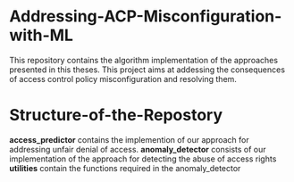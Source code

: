 # Addressing-ACP-Misconfiguration-with-ML

This repository contains the algorithm implementation of the approaches presented in this theses. 
This project aims at addessing the consequences of access control policy misconfiguration and resolving them.

# Structure-of-the-Repostory

**access_predictor** contains the implemention of our approach for addressing unfair denial of access.
**anomaly_detector** consists of our implementation of the approach for detecting the abuse of access rights
**utilities**  contain the functions required in the anomaly_detector

